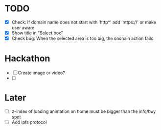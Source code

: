 
# TODO
- [x] Check: If domain name does not start with 'http*' add 'https://' or make user aware
- [x] Show title in "Select box"
- [x] Check bug: When the selected area is too big, the onchain action fails

# Hackathon
- [ ] Create image or video?
- [ ] 

# Later
- [ ] z-index of loading animation on home must be bigger than the info/buy spot
- [ ] Add ipfs protocol